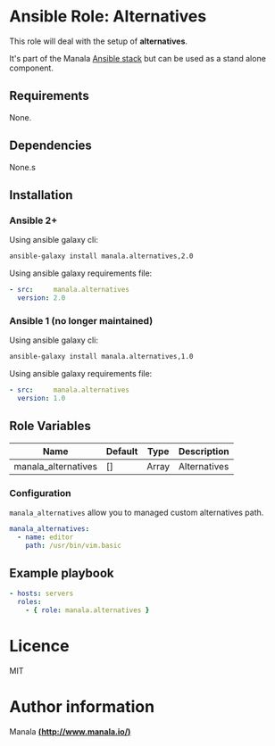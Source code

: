 # Ansible Role: Alternatives

This role will deal with the setup of __alternatives__.

It's part of the Manala <a href="http://www.manala.io" target="_blank">Ansible stack</a> but can be used as a stand alone component.

## Requirements

None.

## Dependencies

None.s

## Installation

### Ansible 2+

Using ansible galaxy cli:

```bash
ansible-galaxy install manala.alternatives,2.0
```

Using ansible galaxy requirements file:

```yaml
- src:     manala.alternatives
  version: 2.0
```

### Ansible 1 (no longer maintained)

Using ansible galaxy cli:

```bash
ansible-galaxy install manala.alternatives,1.0
```

Using ansible galaxy requirements file:

```yaml
- src:     manala.alternatives
  version: 1.0
```

## Role Variables

| Name                 | Default| Type  | Description   |
|--------------------- |------- |------ |-------------  |
| manala_alternatives  | []     | Array | Alternatives  |

### Configuration

`manala_alternatives` allow you to managed custom alternatives path.

```yaml
manala_alternatives:
  - name: editor
    path: /usr/bin/vim.basic
```

## Example playbook

```yaml
- hosts: servers
  roles:
    - { role: manala.alternatives }
```

# Licence

MIT

# Author information

Manala [**(http://www.manala.io/)**](http://www.manala.io)
